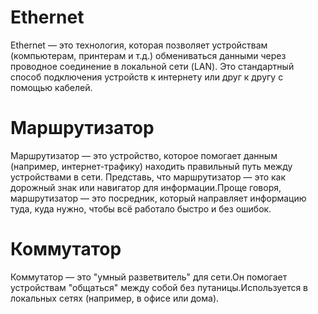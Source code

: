 # Ethernet
Ethernet — это технология, которая позволяет устройствам (компьютерам, принтерам и т.д.) обмениваться данными через проводное соединение в локальной сети (LAN). Это стандартный способ подключения устройств к интернету или друг к другу с помощью кабелей.

# Маршрутизатор
Маршрутизатор — это устройство, которое помогает данным (например, интернет-трафику) находить правильный путь между устройствами в сети. Представь, что маршрутизатор — это как дорожный знак или навигатор для информации.Проще говоря, маршрутизатор — это посредник, который направляет информацию туда, куда нужно, чтобы всё работало быстро и без ошибок.

# Коммутатор
Коммутатор — это "умный разветвитель" для сети.Он помогает устройствам "общаться" между собой без путаницы.Используется в локальных сетях (например, в офисе или дома).